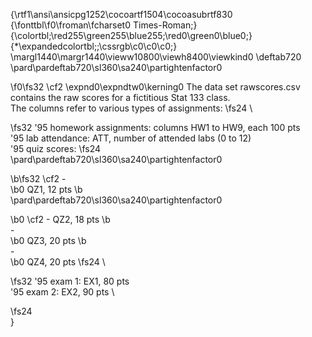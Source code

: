 {\rtf1\ansi\ansicpg1252\cocoartf1504\cocoasubrtf830
{\fonttbl\f0\froman\fcharset0 Times-Roman;}
{\colortbl;\red255\green255\blue255;\red0\green0\blue0;}
{\*\expandedcolortbl;;\cssrgb\c0\c0\c0;}
\margl1440\margr1440\vieww10800\viewh8400\viewkind0
\deftab720
\pard\pardeftab720\sl360\sa240\partightenfactor0

\f0\fs32 \cf2 \expnd0\expndtw0\kerning0
The data set rawscores.csv contains the raw scores for a fictitious Stat 133 class. \
The columns refer to various types of assignments: 
\fs24 \

\fs32 \'95 homework assignments: columns HW1 to HW9, each 100 pts\
 \'95 lab attendance: ATT, number of attended labs (0 to 12)\
\'95 quiz scores: 
\fs24 \
\pard\pardeftab720\sl360\sa240\partightenfactor0

\b\fs32 \cf2 	-  
\b0 QZ1, 12 pts
\b \
\pard\pardeftab720\sl360\sa240\partightenfactor0

\b0 \cf2 	- QZ2,  18 pts 
\b \
	-  
\b0 QZ3, 20 pts 
\b \
	-  
\b0 QZ4, 20 pts 
\fs24 \

\fs32 \'95 exam 1: EX1, 80 pts \
\'95 exam 2: EX2, 90 pts \

\fs24 \
}